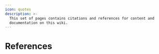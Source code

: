 ```yaml
---
icon: quotes
description: >-
  This set of pages contains citations and references for content and
  documentation on this wiki.
---
```


# References

